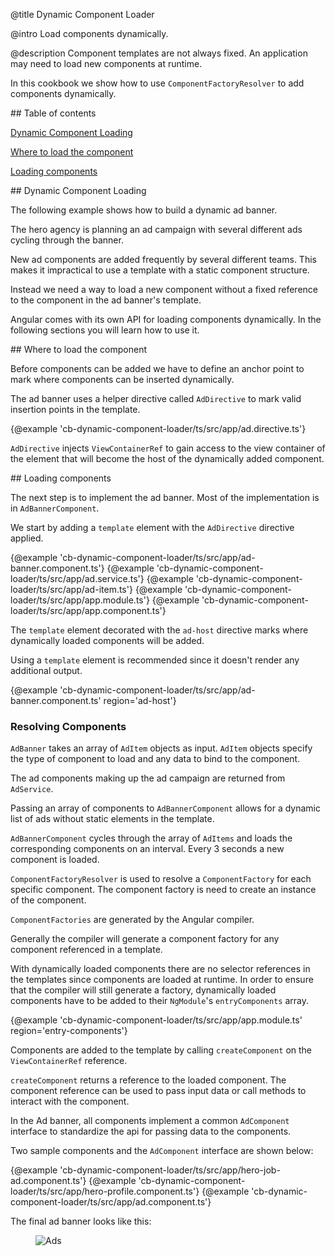 @title
Dynamic Component Loader

@intro
Load components dynamically.

@description
Component templates are not always fixed. An application may need to load new components at runtime.

In this cookbook we show how to use `ComponentFactoryResolver` to add components dynamically.

<a id="toc"></a>## Table of contents

   [Dynamic Component Loading](#dynamic-loading)

   [Where to load the component](#where-to-load)

   [Loading components](#loading-components)

<a id="dynamic-loading"></a>## Dynamic Component Loading      

The following example shows how to build a dynamic ad banner. 

The hero agency is planning an ad campaign with several different ads cycling through the banner.

New ad components are added frequently by several different teams. This makes it impractical to use a template with a static component structure. 

Instead we need a way to load a new component without a fixed reference to the component in the ad banner's template.

Angular comes with its own API for loading components dynamically. In the following sections you will learn how to use it.


<a id="where-to-load"></a>## Where to load the component

Before components can be added we have to define an anchor point to mark where components can be inserted dynamically.

The ad banner uses a helper directive called `AdDirective` to mark valid insertion points in the template.


{@example 'cb-dynamic-component-loader/ts/src/app/ad.directive.ts'}

`AdDirective` injects `ViewContainerRef` to gain access to the view container of the element that will become the host of the dynamically added component.
 
<a id="loading-components"></a>## Loading components

The next step is to implement the ad banner. Most of the implementation is in `AdBannerComponent`.

We start by adding a `template` element with the `AdDirective` directive applied.

<md-tab-group>

  <md-tab label="ad-banner.component.ts">
    {@example 'cb-dynamic-component-loader/ts/src/app/ad-banner.component.ts'}
  </md-tab>


  <md-tab label="ad.service.ts">
    {@example 'cb-dynamic-component-loader/ts/src/app/ad.service.ts'}
  </md-tab>


  <md-tab label="ad-item.ts">
    {@example 'cb-dynamic-component-loader/ts/src/app/ad-item.ts'}
  </md-tab>


  <md-tab label="app.module.ts">
    {@example 'cb-dynamic-component-loader/ts/src/app/app.module.ts'}
  </md-tab>


  <md-tab label="app.component">
    {@example 'cb-dynamic-component-loader/ts/src/app/app.component.ts'}
  </md-tab>


</md-tab-group>

The `template` element decorated with the `ad-host` directive marks where dynamically loaded components will be added.

Using a `template` element is recommended since it doesn't render any additional output.


{@example 'cb-dynamic-component-loader/ts/src/app/ad-banner.component.ts' region='ad-host'}

### Resolving Components

`AdBanner` takes an array of `AdItem` objects as input. `AdItem` objects specify the type of component to load and any data to bind to the component.

The ad components making up the ad campaign are returned from `AdService`.

Passing an array of components to `AdBannerComponent` allows for a dynamic list of ads without static elements in the template. 

`AdBannerComponent` cycles through the array of `AdItems` and loads the corresponding components on an interval. Every 3 seconds a new component is loaded.

`ComponentFactoryResolver` is used to resolve a `ComponentFactory` for each specific component. The component factory is need to create an instance of the component.

`ComponentFactories` are generated by the Angular compiler. 

Generally the compiler will generate a component factory for any component referenced in a template.

With dynamically loaded components there are no selector references in the templates since components are loaded at runtime. In order to ensure that the compiler will still generate a factory, dynamically loaded components have to be added to their `NgModule`'s `entryComponents` array.   


{@example 'cb-dynamic-component-loader/ts/src/app/app.module.ts' region='entry-components'}

Components are added to the template by calling `createComponent` on the `ViewContainerRef` reference. 

`createComponent` returns a reference to the loaded component. The component reference can be used to pass input data or call methods to interact with the component.

In the Ad banner, all components implement a common `AdComponent` interface to standardize the api for passing data to the components.

Two sample components and the `AdComponent` interface are shown below:

<md-tab-group>

  <md-tab label="hero-job-ad.component.ts">
    {@example 'cb-dynamic-component-loader/ts/src/app/hero-job-ad.component.ts'}
  </md-tab>


  <md-tab label="hero-profile.component.ts">
    {@example 'cb-dynamic-component-loader/ts/src/app/hero-profile.component.ts'}
  </md-tab>


  <md-tab label="ad.component.ts">
    {@example 'cb-dynamic-component-loader/ts/src/app/ad.component.ts'}
  </md-tab>


</md-tab-group>

The final ad banner looks like this:
<figure class='image-display'>
  <img src="assets/images/cookbooks/dynamic-component-loader/ads.gif" alt="Ads">  </img>
</figure>

